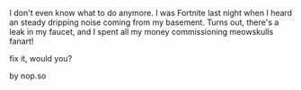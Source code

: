 I don't even know what to do anymore. I was Fortnite last night when I heard an steady dripping noise coming from my basement. Turns out, there's a leak in my faucet, and I spent all my money commissioning meowskulls fanart!

fix it, would you?

by nop.so
